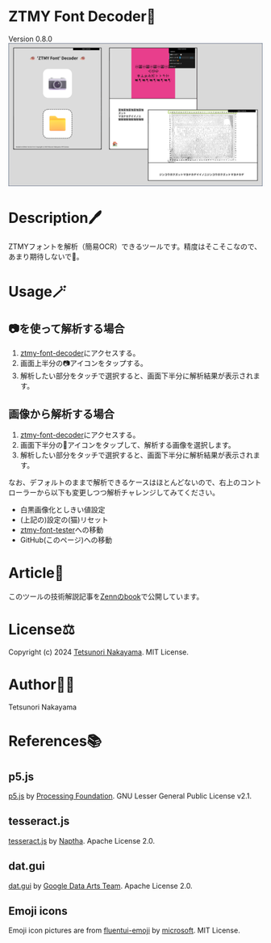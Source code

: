 # ZTMY Font Decoder🦔
Version 0.8.0  
<img src="./images/keyVisual.png" width="640px"/>

# Description🖊️
ZTMYフォントを解析（簡易OCR）できるツールです。精度はそこそこなので、あまり期待しないで🫠。  

# Usage🪄
## 📷を使って解析する場合
1. [ztmy-font-decoder](https://tetunori.github.io/ztmy-font-decoder/)にアクセスする。
2. 画面上半分の📷アイコンをタップする。
3. 解析したい部分をタッチで選択すると、画面下半分に解析結果が表示されます。

## 画像から解析する場合
1. [ztmy-font-decoder](https://tetunori.github.io/ztmy-font-decoder/)にアクセスする。
2. 画面下半分の📁アイコンをタップして、解析する画像を選択します。
3. 解析したい部分をタッチで選択すると、画面下半分に解析結果が表示されます。

なお、デフォルトのままで解析できるケースはほとんどないので、右上のコントローラーから以下も変更しつつ解析チャレンジしてみてください。
- 白黒画像化としきい値設定
- (上記の)設定の(猫)リセット
- [ztmy-font-tester](https://github.com/tetunori/ztmy-font-tester/)への移動
- GitHub(このページ)への移動

# Article📰
このツールの技術解説記事を[Zennのbook](https://zenn.dev/tetunori/books/20240907-tetunori-tesseract)で公開しています。

# License⚖️
Copyright (c) 2024 [Tetsunori Nakayama](https://github.com/tetunori). MIT License.

# Author🧙‍♂️
Tetsunori Nakayama

# References📚
## p5.js
[p5.js](https://github.com/processing/p5.js) by [Processing Foundation](https://github.com/processing). GNU Lesser General Public License v2.1.

## tesseract.js
[tesseract.js](https://github.com/naptha/tesseract.js) by [Naptha](https://github.com/naptha). Apache License 2.0.

## dat.gui
[dat.gui](https://github.com/dataarts/dat.gui) by [Google Data Arts Team](https://github.com/dataarts). Apache License 2.0.

## Emoji icons
Emoji icon pictures are from [fluentui-emoji](https://github.com/microsoft/fluentui-emoji) by [microsoft](https://github.com/microsoft). MIT License.

